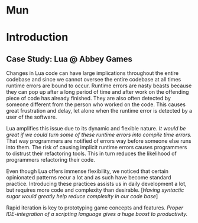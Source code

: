 # Mun

# Introduction

## Case Study: Lua @ Abbey Games

Changes in Lua code can have large implications throughout the entire codebase and since we cannot oversee the entire codebase at all times runtime errors are bound to occur. Runtime errors are nasty beasts because they can pop up after a long period of time and after work on the offending piece of code has already finished. They are also often detected by someone different from the person who worked on the code. This causes great frustration and delay, let alone when the runtime error is detected by a user of the software.

Lua amplifies this issue due to its dynamic and flexible nature. *It would be great if we could turn some of these runtime errors into compile time errors.* That way programmers are notified of errors way before someone else runs into them. The risk of causing implicit runtime errors causes programmers to distrust their refactoring tools. This in turn reduces the likelihood of programmers refactoring their code.

Even though Lua offers immense flexibility, we noticed that certain opinionated patterns recur a lot and as such have become standard practice. Introducing these practices assists us in daily development a lot, but requires more code and complexity than desirable. [*Having syntactic sugar would greatly help reduce complexity in our code base*]

Rapid iteration is key to prototyping game concepts and features. *Proper IDE-integration of a scripting language gives a huge boost to productivity.*
